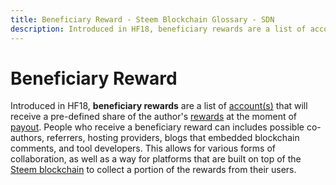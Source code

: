 ```yaml
---
title: Beneficiary Reward - Steem Blockchain Glossary - SDN
description: Introduced in HF18, beneficiary rewards are a list of account(s) that will receive a pre-defined share of the author's rewards at the moment of payout.
---
```

# Beneficiary Reward

Introduced in HF18, **beneficiary rewards** are a list of [account(s)](/glossary/account.md) that will receive a pre-defined share of the author's [rewards](/glossary/reward-pool.md) at the moment of [payout](/glossary/payout.md). People who receive a beneficiary reward can includes possible co-authors, referrers, hosting providers, blogs that embedded blockchain comments, and tool developers. This allows for various forms of collaboration, as well as a way for platforms that are built on top of the [Steem blockchain](/glossary/steem-blockchain.md) to collect a portion of the rewards from their users.